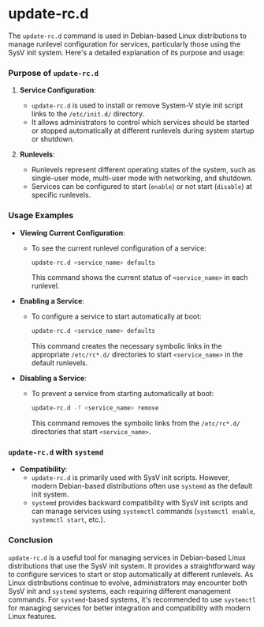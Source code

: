 # update-rc.d
The `update-rc.d` command is used in Debian-based Linux distributions to manage runlevel configuration for services, particularly those using the SysV init system. Here's a detailed explanation of its purpose and usage:

### Purpose of `update-rc.d`

1. **Service Configuration**:
   - `update-rc.d` is used to install or remove System-V style init script links to the `/etc/init.d/` directory.
   - It allows administrators to control which services should be started or stopped automatically at different runlevels during system startup or shutdown.

2. **Runlevels**:
   - Runlevels represent different operating states of the system, such as single-user mode, multi-user mode with networking, and shutdown.
   - Services can be configured to start (`enable`) or not start (`disable`) at specific runlevels.

### Usage Examples

- **Viewing Current Configuration**:
  - To see the current runlevel configuration of a service:

    ```bash
    update-rc.d <service_name> defaults
    ```

    This command shows the current status of `<service_name>` in each runlevel.

- **Enabling a Service**:
  - To configure a service to start automatically at boot:

    ```bash
    update-rc.d <service_name> defaults
    ```

    This command creates the necessary symbolic links in the appropriate `/etc/rc*.d/` directories to start `<service_name>` in the default runlevels.

- **Disabling a Service**:
  - To prevent a service from starting automatically at boot:

    ```bash
    update-rc.d -f <service_name> remove
    ```

    This command removes the symbolic links from the `/etc/rc*.d/` directories that start `<service_name>`.

### `update-rc.d` with `systemd`

- **Compatibility**:
  - `update-rc.d` is primarily used with SysV init scripts. However, modern Debian-based distributions often use `systemd` as the default init system.
  - `systemd` provides backward compatibility with SysV init scripts and can manage services using `systemctl` commands (`systemctl enable`, `systemctl start`, etc.).

### Conclusion

`update-rc.d` is a useful tool for managing services in Debian-based Linux distributions that use the SysV init system. It provides a straightforward way to configure services to start or stop automatically at different runlevels. As Linux distributions continue to evolve, administrators may encounter both SysV init and `systemd` systems, each requiring different management commands. For `systemd`-based systems, it's recommended to use `systemctl` for managing services for better integration and compatibility with modern Linux features.
